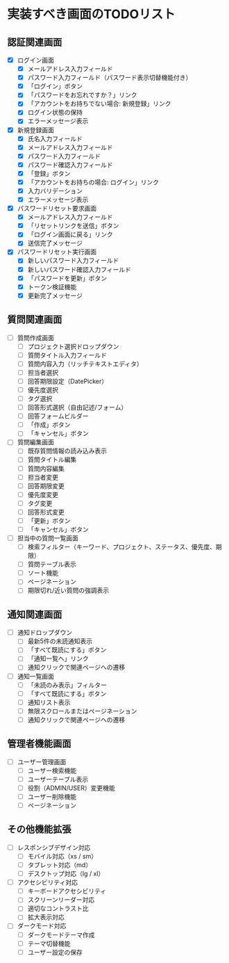# 実装すべき画面のTODOリスト

## 認証関連画面
- [x] ログイン画面
  - [x] メールアドレス入力フィールド
  - [x] パスワード入力フィールド（パスワード表示切替機能付き）
  - [x] 「ログイン」ボタン
  - [x] 「パスワードをお忘れですか？」リンク
  - [x] 「アカウントをお持ちでない場合: 新規登録」リンク
  - [x] ログイン状態の保持
  - [x] エラーメッセージ表示

- [x] 新規登録画面
  - [x] 氏名入力フィールド
  - [x] メールアドレス入力フィールド
  - [x] パスワード入力フィールド
  - [x] パスワード確認入力フィールド
  - [x] 「登録」ボタン
  - [x] 「アカウントをお持ちの場合: ログイン」リンク
  - [x] 入力バリデーション
  - [x] エラーメッセージ表示

- [x] パスワードリセット要求画面
  - [x] メールアドレス入力フィールド
  - [x] 「リセットリンクを送信」ボタン
  - [x] 「ログイン画面に戻る」リンク
  - [x] 送信完了メッセージ

- [x] パスワードリセット実行画面
  - [x] 新しいパスワード入力フィールド
  - [x] 新しいパスワード確認入力フィールド
  - [x] 「パスワードを更新」ボタン
  - [x] トークン検証機能
  - [x] 更新完了メッセージ

## 質問関連画面
- [ ] 質問作成画面
  - [ ] プロジェクト選択ドロップダウン
  - [ ] 質問タイトル入力フィールド
  - [ ] 質問内容入力（リッチテキストエディタ）
  - [ ] 担当者選択
  - [ ] 回答期限設定（DatePicker）
  - [ ] 優先度選択
  - [ ] タグ選択
  - [ ] 回答形式選択（自由記述/フォーム）
  - [ ] 回答フォームビルダー
  - [ ] 「作成」ボタン
  - [ ] 「キャンセル」ボタン

- [ ] 質問編集画面
  - [ ] 既存質問情報の読み込み表示
  - [ ] 質問タイトル編集
  - [ ] 質問内容編集
  - [ ] 担当者変更
  - [ ] 回答期限変更
  - [ ] 優先度変更
  - [ ] タグ変更
  - [ ] 回答形式変更
  - [ ] 「更新」ボタン
  - [ ] 「キャンセル」ボタン

- [ ] 担当中の質問一覧画面
  - [ ] 検索フィルター（キーワード、プロジェクト、ステータス、優先度、期限）
  - [ ] 質問テーブル表示
  - [ ] ソート機能
  - [ ] ページネーション
  - [ ] 期限切れ/近い質問の強調表示

## 通知関連画面
- [ ] 通知ドロップダウン
  - [ ] 最新5件の未読通知表示
  - [ ] 「すべて既読にする」ボタン
  - [ ] 「通知一覧へ」リンク
  - [ ] 通知クリックで関連ページへの遷移

- [ ] 通知一覧画面
  - [ ] 「未読のみ表示」フィルター
  - [ ] 「すべて既読にする」ボタン
  - [ ] 通知リスト表示
  - [ ] 無限スクロールまたはページネーション
  - [ ] 通知クリックで関連ページへの遷移

## 管理者機能画面
- [ ] ユーザー管理画面
  - [ ] ユーザー検索機能
  - [ ] ユーザーテーブル表示
  - [ ] 役割（ADMIN/USER）変更機能
  - [ ] ユーザー削除機能
  - [ ] ページネーション

## その他機能拡張
- [ ] レスポンシブデザイン対応
  - [ ] モバイル対応（xs / sm）
  - [ ] タブレット対応（md）
  - [ ] デスクトップ対応（lg / xl）

- [ ] アクセシビリティ対応
  - [ ] キーボードアクセシビリティ
  - [ ] スクリーンリーダー対応
  - [ ] 適切なコントラスト比
  - [ ] 拡大表示対応

- [ ] ダークモード対応
  - [ ] ダークモードテーマ作成
  - [ ] テーマ切替機能
  - [ ] ユーザー設定の保存

